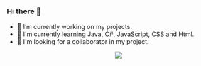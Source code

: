 ### Hi there 👋


- 🔭 I’m currently working on my projects.
- 🌱 I'm currently learning Java, C#, JavaScript, CSS and Html.
- 👯 I'm looking for a collaborator in my project.

<p align="center">
  <img src="https://github-readme-stats.vercel.app/api?username=VictorFerri&show_icons=true&icon_color=4ebcf0&hide_border=true&theme=dark&bg_color=0D1117"/>
</p>
